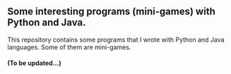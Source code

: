 ## Some interesting programs (mini-games) with Python and Java. 
This repository contains some programs that I wrote with Python and Java languages. Some of them are mini-games.
#### (To be updated...)
